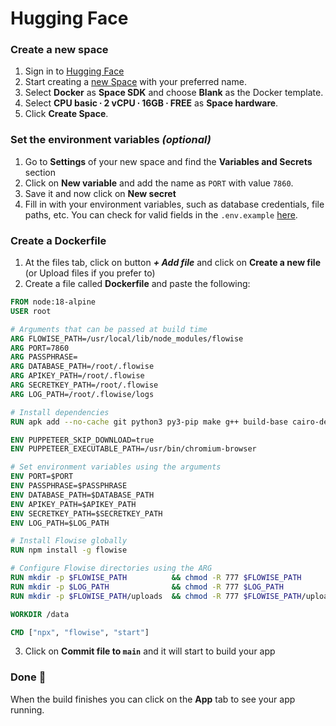 ﻿# Hugging Face

### Create a new space

1. Sign in to [Hugging Face](https://huggingface.co/login)
2. Start creating a [new Space](https://huggingface.co/new-space) with your preferred name.&#x20;
3. Select **Docker** as **Space SDK** and choose **Blank** as the Docker template.
4. Select **CPU basic ∙ 2 vCPU ∙ 16GB ∙ FREE** as **Space hardware**.
5. Click **Create Space**.

### Set the environment variables _(optional)_

1. Go to **Settings** of your new space and find the **Variables and Secrets** section
2. Click on **New variable** and add the name as `PORT` with value `7860`.
3. Save it and now click on **New secret**
4. Fill in with your environment variables, such as database credentials, file paths, etc. You can check for valid fields in the `.env.example` [here](https://github.com/FlowiseAI/Flowise/blob/main/docker/.env.example).

### Create a Dockerfile

1. At the files tab, click on button _**+ Add file**_ and click on **Create a new file** (or Upload files if you prefer to)
2. Create a file called **Dockerfile** and paste the following:

```Dockerfile
FROM node:18-alpine
USER root

# Arguments that can be passed at build time
ARG FLOWISE_PATH=/usr/local/lib/node_modules/flowise
ARG PORT=7860
ARG PASSPHRASE=
ARG DATABASE_PATH=/root/.flowise
ARG APIKEY_PATH=/root/.flowise
ARG SECRETKEY_PATH=/root/.flowise
ARG LOG_PATH=/root/.flowise/logs

# Install dependencies
RUN apk add --no-cache git python3 py3-pip make g++ build-base cairo-dev pango-dev chromium

ENV PUPPETEER_SKIP_DOWNLOAD=true
ENV PUPPETEER_EXECUTABLE_PATH=/usr/bin/chromium-browser

# Set environment variables using the arguments
ENV PORT=$PORT
ENV PASSPHRASE=$PASSPHRASE
ENV DATABASE_PATH=$DATABASE_PATH
ENV APIKEY_PATH=$APIKEY_PATH
ENV SECRETKEY_PATH=$SECRETKEY_PATH
ENV LOG_PATH=$LOG_PATH

# Install Flowise globally
RUN npm install -g flowise

# Configure Flowise directories using the ARG
RUN mkdir -p $FLOWISE_PATH          && chmod -R 777 $FLOWISE_PATH
RUN mkdir -p $LOG_PATH 	            && chmod -R 777 $LOG_PATH
RUN mkdir -p $FLOWISE_PATH/uploads  && chmod -R 777 $FLOWISE_PATH/uploads

WORKDIR /data

CMD ["npx", "flowise", "start"]
```

3. Click on **Commit file to `main`** and it will start to build your app

### Done 🎉

When the build finishes you can click on the **App** tab to see your app running.
